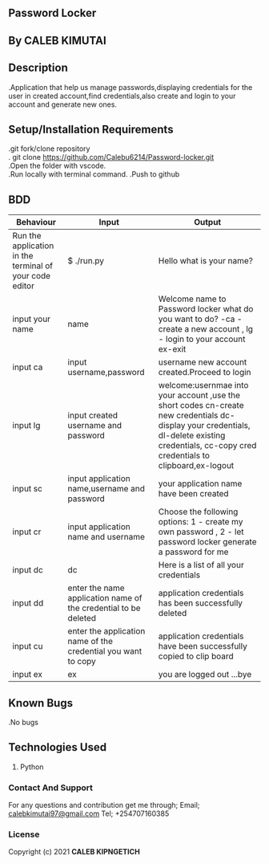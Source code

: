 ## Password Locker

## By CALEB KIMUTAI
        
## Description
.Application that help us manage passwords,displaying credentials for the user in created account,find credentials,also create and login to your account and generate new ones.

## Setup/Installation Requirements
.git fork/clone repository <br>
. git clone https://github.com/Calebu6214/Password-locker.git <br>
.Open the folder with vscode.<br>
.Run locally with terminal command.
.Push to github

## BDD
|Behaviour|Input|Output|
|--------|-------|------|
|Run the application in the terminal of your code editor|$ ./run.py|Hello what is your name?|
|input your name|name|Welcome name to Password locker what do you want to do? -ca - create a new account , lg - login to your account ex-exit
| input ca|input username,password| username new account created.Proceed to login|
|input lg|input created username and password| welcome:usernmae into your account ,use the short codes cn-create new credentials dc-display your credentials, dl-delete existing credentials, cc-copy cred credentials to clipboard,ex-logout|
input sc|input application name,username and password|your application name have been created|
input cr|input application name and username|Choose the following options: 1 - create my own password , 2 - let password locker generate a password for me|
|input dc|dc|Here is a list of all your credentials|
|input dd|enter the name application name of the credential to be deleted|application credentials has been successfully deleted|
|input cu|enter the application name of the credential you want to copy|application credentials have been successfully copied to clip board|
|input ex| ex|you are logged out ...bye|

## Known Bugs
 .No bugs

## Technologies Used
1. Python

### Contact And Support
For any questions and contribution get me through;
Email; calebkimutai97@gmail.com
Tel; +254707160385

### License
Copyright (c) 2021 **CALEB KIPNGETICH**
